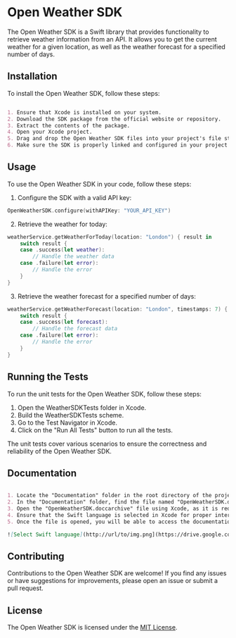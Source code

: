 
# Open Weather SDK

The Open Weather SDK is a Swift library that provides functionality to retrieve weather information from an API. It allows you to get the current weather for a given location, as well as the weather forecast for a specified number of days.


## Installation


To install the Open Weather SDK, follow these steps:
```markdown

1. Ensure that Xcode is installed on your system.
2. Download the SDK package from the official website or repository.
3. Extract the contents of the package.
4. Open your Xcode project.
5. Drag and drop the Open Weather SDK files into your project's file structure.
6. Make sure the SDK is properly linked and configured in your project settings.

```

## Usage

To use the Open Weather SDK in your code, follow these steps:

1. Configure the SDK with a valid API key:

```swift
OpenWeatherSDK.configure(withAPIKey: "YOUR_API_KEY")
```

2. Retrieve the weather for today:

```swift
weatherService.getWeatherForToday(location: "London") { result in
    switch result {
    case .success(let weather):
        // Handle the weather data
    case .failure(let error):
        // Handle the error
    }
}
```

3. Retrieve the weather forecast for a specified number of days:

```swift
weatherService.getWeatherForecast(location: "London", timestamps: 7) { result in
    switch result {
    case .success(let forecast):
        // Handle the forecast data
    case .failure(let error):
        // Handle the error
    }
}
```

## Running the Tests

To run the unit tests for the Open Weather SDK, follow these steps:

1. Open the WeatherSDKTests folder in Xcode.
2. Build the WeatherSDKTests scheme.
3. Go to the Test Navigator in Xcode.
4. Click on the "Run All Tests" button to run all the tests.

The unit tests cover various scenarios to ensure the correctness and reliability of the Open Weather SDK.


## Documentation

```markdown

1. Locate the "Documentation" folder in the root directory of the project.
2. In the "Documentation" folder, find the file named "OpenWeatherSDK.doccarchive". This file contains the documentation for the Open Weather SDK.
3. Open the "OpenWeatherSDK.doccarchive" file using Xcode, as it is required for viewing DocC files.
4. Ensure that the Swift language is selected in Xcode for proper interpretation of the documentation.
5. Once the file is opened, you will be able to access the documentation for each class, function, and property included in the Open Weather SDK.

![Select Swift language](http://url/to/img.png](https://drive.google.com/file/d/10ou-4CCgWLyosI_rMfuXYcDp-YGWpTLZ/view?usp=sharing)

```

## Contributing

Contributions to the Open Weather SDK are welcome! If you find any issues or have suggestions for improvements, please open an issue or submit a pull request.

## License

The Open Weather SDK is licensed under the [MIT License](LICENSE).
